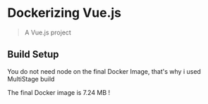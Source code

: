 # Dockerizing Vue.js

> A Vue.js project

## Build Setup

You do not need node on the final Docker Image, that's why i used MultiStage build

The final Docker image is 7.24 MB !
